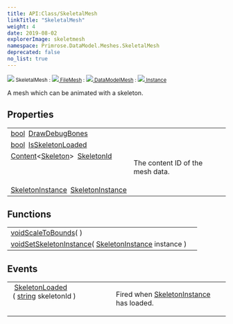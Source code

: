 ```yaml
---
title: API:Class/SkeletalMesh
linkTitle: "SkeletalMesh"
weight: 4
date: 2019-08-02
explorerImage: skeletmesh
namespace: Primrose.DataModel.Meshes.SkeletalMesh
deprecated: false
no_list: true
---
```

<small class="inheritance">
<span class="" href="/docs/api-reference/Class/SkeletalMesh"><img src="/icons/silk/skeletmesh.png"/>&nbsp;SkeletalMesh</span>&nbsp;:&nbsp;<a class="" href="/docs/api-reference/Class/FileMesh"><img src="/icons/silk/mesh.png"/>&nbsp;FileMesh</a>&nbsp;:&nbsp;<a class="" href="/docs/api-reference/Class/DataModelMesh"><img src="/icons/silk/mesh.png"/>&nbsp;DataModelMesh</a>&nbsp;:&nbsp;<a class="" href="/docs/api-reference/Class/Instance"><img src="/icons/silk/default.png"/>&nbsp;Instance</a></small>
<p class="summary">

A mesh which can be animated with a skeleton.

</p>
 
## Properties
 
<table class="studiohide">
<tbody>
<tr class="function-row ">
<td style="vertical-align:top;white-space:normal;">
<div>
<a class="type" href="/docs/api-reference/System/Primitives#boolean">bool</a><span class="method-body" style="text-indent: -2em; padding-left: 0.5em"><a class="name" href="DrawDebugBones">DrawDebugBones</a></span></td>
<td style="vertical-align:top;white-space:normal;">
</td>
</tr>

<tr class="function-row ">
<td style="vertical-align:top;white-space:normal;">
<div>
<a class="type" href="/docs/api-reference/System/Primitives#boolean">bool</a><span class="method-body" style="text-indent: -2em; padding-left: 0.5em"><a class="name" href="IsSkeletonLoaded">IsSkeletonLoaded</a></span></td>
<td style="vertical-align:top;white-space:normal;">
</td>
</tr>

<tr class="function-row ">
<td style="vertical-align:top;white-space:normal;">
<div>
<a class="type" href="/docs/api-reference/Misc/Content">Content</a><<a class="type" href="/docs/api-reference/Asset/Skeleton">Skeleton</a>><span class="method-body" style="text-indent: -2em; padding-left: 0.5em"><a class="name" href="SkeletonId">SkeletonId</a></span></td>
<td style="vertical-align:top;white-space:normal;">
<p>
The content ID of the mesh data.
</p></td>
</tr>

<tr class="function-row ">
<td style="vertical-align:top;white-space:normal;">
<div>
<a class="type" href="/docs/api-reference/Class/SkeletonInstance">SkeletonInstance</a><span class="method-body" style="text-indent: -2em; padding-left: 0.5em"><a class="name" href="SkeletonInstance">SkeletonInstance</a></span></td>
<td style="vertical-align:top;white-space:normal;">
</td>
</tr>

</tbody>
</table>
 
## Functions
 
<table class="studiohide">
<tbody>
<tr class="function-row ">
<td style="vertical-align:top;white-space:normal;">
<div>
<a class="type" href="/docs/api-reference/System/void">void</a><span class="method-body" style="text-indent: -2em;"><a class="method-name  " href="ScaleToBounds">ScaleToBounds</a></span><span style="display: inline-block">( <span class="param" style="white-space: nowrap"></span> )</span></span></div></td>
<td style="vertical-align:top;white-space:normal;">
</td>
</tr>

<tr class="function-row ">
<td style="vertical-align:top;white-space:normal;">
<div>
<a class="type" href="/docs/api-reference/System/void">void</a><span class="method-body" style="text-indent: -2em;"><a class="method-name  " href="SetSkeletonInstance">SetSkeletonInstance</a></span><span style="display: inline-block">( <span class="param" style="white-space: nowrap"><a class="type" href="/docs/api-reference/Class/SkeletonInstance">SkeletonInstance</a> instance</span> )</span></span></div></td>
<td style="vertical-align:top;white-space:normal;">
</td>
</tr>

</tbody>
</table>
 
## Events
 
<table class="studiohide">
<tbody>
<tr class="function-row ">
<td style="vertical-align:top;white-space:normal;">
<span class="event-body" style="text-indent: -2em; padding-left: 0.5em"><a class="event-name " href="SkeletonLoaded">SkeletonLoaded</a></span><span style="display: inline-block">&nbsp;( <span class="param" style="white-space: nowrap"><a class="type" href="/docs/api-reference/System/string">string</a> skeletonId</span> )</span></span></td>
<td style="vertical-align:top;white-space:normal;">
<p>
Fired when <a href="/docs/api-reference/Class/SkeletalMesh/SkeletonInstance" >SkeletonInstance</a> has loaded.
</p></td>
</tr>

</tbody>
</table>
<b>
</b>
<div class="inheritors">
<ul class="root">
</ul>
</div>
